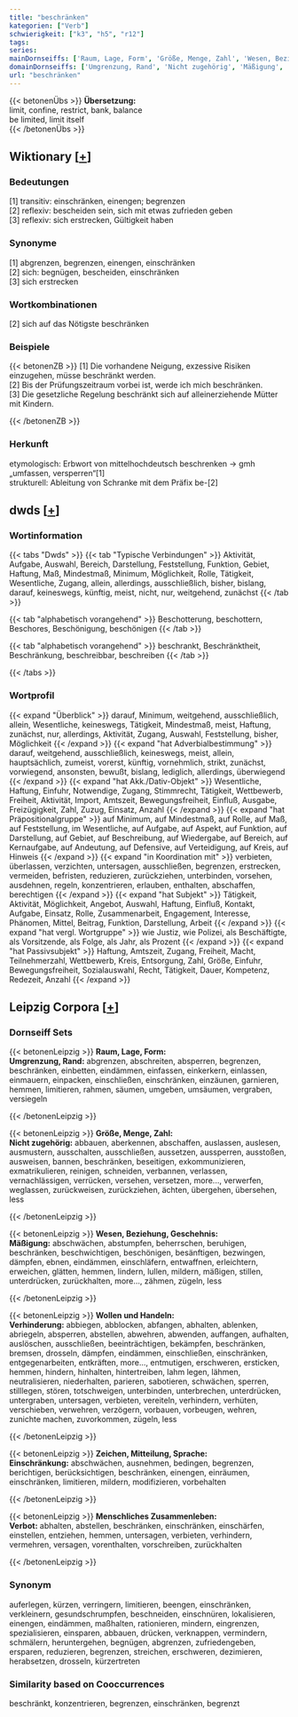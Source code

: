 ```yaml
---
title: "beschränken"
kategorien: ["Verb"]
schwierigkeit: ["k3", "h5", "r12"]
tags:
series:
mainDornseiffs: ['Raum, Lage, Form', 'Größe, Menge, Zahl', 'Wesen, Beziehung, Geschehnis', 'Wollen und Handeln', 'Zeichen, Mitteilung, Sprache', 'Menschliches Zusammenleben']
domainDornseiffs: ['Umgrenzung, Rand', 'Nicht zugehörig', 'Mäßigung', 'Verhinderung', 'Einschränkung', 'Verbot']
url: "beschränken"
---
```


{{< betonenÜbs >}}
**Übersetzung:**  
limit, confine, restrict, bank, balance  
be limited, limit  itself  
{{< /betonenÜbs >}}

## Wiktionary [[+](https://de.wiktionary.org/wiki/beschränken)]

### Bedeutungen
[1] transitiv: einschränken, einengen; begrenzen  
[2] reflexiv: bescheiden sein, sich mit etwas zufrieden geben  
[3] reflexiv: sich erstrecken, Gültigkeit haben  

### Synonyme
[1] abgrenzen, begrenzen, einengen, einschränken  
[2] sich: begnügen, bescheiden, einschränken  
[3] sich erstrecken  

### Wortkombinationen
[2] sich auf das Nötigste beschränken  

### Beispiele
{{< betonenZB >}}
[1] Die vorhandene Neigung, exzessive Risiken einzugehen, müsse beschränkt werden.  
[2] Bis der Prüfungszeitraum vorbei ist, werde ich mich beschränken.  
[3] Die gesetzliche Regelung beschränkt sich auf alleinerziehende Mütter mit Kindern.  

{{< /betonenZB >}}
### Herkunft
etymologisch: Erbwort von mittelhochdeutsch beschrenken → gmh „umfassen, versperren“[1]  
strukturell: Ableitung von Schranke mit dem Präfix be-[2]  



## dwds [[+](https://www.dwds.de/wb/beschränken)]

### Wortinformation
{{< tabs "Dwds" >}}
{{< tab "Typische Verbindungen" >}}
Aktivität, Aufgabe, Auswahl, Bereich, Darstellung, Feststellung, Funktion, Gebiet, Haftung, Maß, Mindestmaß, Minimum, Möglichkeit, Rolle, Tätigkeit, Wesentliche, Zugang, allein, allerdings, ausschließlich, bisher, bislang, darauf, keineswegs, künftig, meist, nicht, nur, weitgehend, zunächst
{{< /tab >}}

{{< tab "alphabetisch vorangehend" >}}
Beschotterung, beschottern, Beschores, Beschönigung, beschönigen
{{< /tab >}}

{{< tab "alphabetisch vorangehend" >}}
beschrankt, Beschränktheit, Beschränkung, beschreibbar, beschreiben
{{< /tab >}}

{{< /tabs >}}

### Wortprofil
{{< expand "Überblick" >}} darauf, Minimum, weitgehend, ausschließlich, allein, Wesentliche, keineswegs, Tätigkeit, Mindestmaß, meist, Haftung, zunächst, nur, allerdings, Aktivität, Zugang, Auswahl, Feststellung, bisher, Möglichkeit {{< /expand >}}
{{< expand "hat Adverbialbestimmung" >}} darauf, weitgehend, ausschließlich, keineswegs, meist, allein, hauptsächlich, zumeist, vorerst, künftig, vornehmlich, strikt, zunächst, vorwiegend, ansonsten, bewußt, bislang, lediglich, allerdings, überwiegend {{< /expand >}}
{{< expand "hat Akk./Dativ-Objekt" >}} Wesentliche, Haftung, Einfuhr, Notwendige, Zugang, Stimmrecht, Tätigkeit, Wettbewerb, Freiheit, Aktivität, Import, Amtszeit, Bewegungsfreiheit, Einfluß, Ausgabe, Freizügigkeit, Zahl, Zuzug, Einsatz, Anzahl {{< /expand >}}
{{< expand "hat Präpositionalgruppe" >}} auf Minimum, auf Mindestmaß, auf Rolle, auf Maß, auf Feststellung, im Wesentliche, auf Aufgabe, auf Aspekt, auf Funktion, auf Darstellung, auf Gebiet, auf Beschreibung, auf Wiedergabe, auf Bereich, auf Kernaufgabe, auf Andeutung, auf Defensive, auf Verteidigung, auf Kreis, auf Hinweis {{< /expand >}}
{{< expand "in Koordination mit" >}} verbieten, überlassen, verzichten, untersagen, ausschließen, begrenzen, erstrecken, vermeiden, befristen, reduzieren, zurückziehen, unterbinden, vorsehen, ausdehnen, regeln, konzentrieren, erlauben, enthalten, abschaffen, berechtigen {{< /expand >}}
{{< expand "hat Subjekt" >}} Tätigkeit, Aktivität, Möglichkeit, Angebot, Auswahl, Haftung, Einfluß, Kontakt, Aufgabe, Einsatz, Rolle, Zusammenarbeit, Engagement, Interesse, Phänomen, Mittel, Beitrag, Funktion, Darstellung, Arbeit {{< /expand >}}
{{< expand "hat vergl. Wortgruppe" >}} wie Justiz, wie Polizei, als Beschäftigte, als Vorsitzende, als Folge, als Jahr, als Prozent {{< /expand >}}
{{< expand "hat Passivsubjekt" >}} Haftung, Amtszeit, Zugang, Freiheit, Macht, Teilnehmerzahl, Wettbewerb, Kreis, Entsorgung, Zahl, Größe, Einfuhr, Bewegungsfreiheit, Sozialauswahl, Recht, Tätigkeit, Dauer, Kompetenz, Redezeit, Anzahl {{< /expand >}}

## Leipzig Corpora [[+](https://corpora.uni-leipzig.de/en/res?word=beschränken&corpusId=deu_newscrawl-public_2018)]

### Dornseiff Sets
{{< betonenLeipzig >}}
**Raum, Lage, Form:**  
**Umgrenzung, Rand:** abgrenzen, abschreiten, absperren, begrenzen, beschränken, einbetten, eindämmen, einfassen, einkerkern, einlassen, einmauern, einpacken, einschließen, einschränken, einzäunen, garnieren, hemmen, limitieren, rahmen, säumen, umgeben, umsäumen, vergraben, versiegeln  

{{< /betonenLeipzig >}}


{{< betonenLeipzig >}}
**Größe, Menge, Zahl:**  
**Nicht zugehörig:** abbauen, aberkennen, abschaffen, auslassen, auslesen, ausmustern, ausschalten, ausschließen, aussetzen, aussperren, ausstoßen, ausweisen, bannen, beschränken, beseitigen, exkommunizieren, exmatrikulieren, reinigen, schneiden, verbannen, verlassen, vernachlässigen, verrücken, versehen, versetzen, more..., verwerfen, weglassen, zurückweisen, zurückziehen, ächten, übergehen, übersehen, less  

{{< /betonenLeipzig >}}


{{< betonenLeipzig >}}
**Wesen, Beziehung, Geschehnis:**  
**Mäßigung:** abschwächen, abstumpfen, beherrschen, beruhigen, beschränken, beschwichtigen, beschönigen, besänftigen, bezwingen, dämpfen, ebnen, eindämmen, einschläfern, entwaffnen, erleichtern, erweichen, glätten, hemmen, lindern, lullen, mildern, mäßigen, stillen, unterdrücken, zurückhalten, more..., zähmen, zügeln, less  

{{< /betonenLeipzig >}}


{{< betonenLeipzig >}}
**Wollen und Handeln:**  
**Verhinderung:** abbiegen, abblocken, abfangen, abhalten, ablenken, abriegeln, absperren, abstellen, abwehren, abwenden, auffangen, aufhalten, auslöschen, ausschließen, beeinträchtigen, bekämpfen, beschränken, bremsen, drosseln, dämpfen, eindämmen, einschließen, einschränken, entgegenarbeiten, entkräften, more..., entmutigen, erschweren, ersticken, hemmen, hindern, hinhalten, hintertreiben, lahm legen, lähmen, neutralisieren, niederhalten, parieren, sabotieren, schwächen, sperren, stilllegen, stören, totschweigen, unterbinden, unterbrechen, unterdrücken, untergraben, untersagen, verbieten, vereiteln, verhindern, verhüten, verschieben, verwehren, verzögern, vorbauen, vorbeugen, wehren, zunichte machen, zuvorkommen, zügeln, less  

{{< /betonenLeipzig >}}


{{< betonenLeipzig >}}
**Zeichen, Mitteilung, Sprache:**  
**Einschränkung:** abschwächen, ausnehmen, bedingen, begrenzen, berichtigen, berücksichtigen, beschränken, einengen, einräumen, einschränken, limitieren, mildern, modifizieren, vorbehalten  

{{< /betonenLeipzig >}}


{{< betonenLeipzig >}}
**Menschliches Zusammenleben:**  
**Verbot:** abhalten, abstellen, beschränken, einschränken, einschärfen, einstellen, entziehen, hemmen, untersagen, verbieten, verhindern, vermehren, versagen, vorenthalten, vorschreiben, zurückhalten  

{{< /betonenLeipzig >}}

### Synonym
auferlegen, kürzen, verringern, limitieren, beengen, einschränken, verkleinern, gesundschrumpfen, beschneiden, einschnüren, lokalisieren, einengen, eindämmen, maßhalten, rationieren, mindern, eingrenzen, spezialisieren, einsparen, abbauen, drücken, verknappen, vermindern, schmälern, heruntergehen, begnügen, abgrenzen, zufriedengeben, ersparen, reduzieren, begrenzen, streichen, erschweren, dezimieren, herabsetzen, drosseln, kürzertreten


### Similarity based on Cooccurrences
beschränkt, konzentrieren, begrenzen, einschränken, begrenzt

